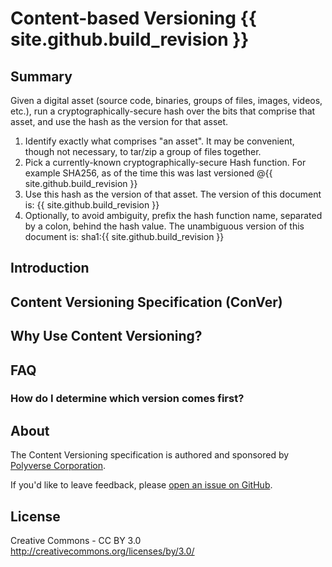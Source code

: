Content-based Versioning {{ site.github.build_revision }}
==============================

Summary
-------

Given a digital asset (source code, binaries, groups of files, images, videos, etc.), run a cryptographically-secure hash over the bits that comprise that asset, and use the hash as the version for that asset.
1. Identify exactly what comprises "an asset". It may be convenient, though not necessary, to tar/zip a group of files together.
2. Pick a currently-known cryptographically-secure Hash function. For example SHA256, as of the time this was last versioned @{{ site.github.build_revision }}
3. Use this hash as the version of that asset. The version of this document is: {{ site.github.build_revision }}
4. Optionally, to avoid ambiguity, prefix the hash function name, separated by a colon, behind the hash value. The unambiguous version of this document is: sha1:{{ site.github.build_revision }}

Introduction
------------



Content Versioning Specification (ConVer)
------------------------------------------


Why Use Content Versioning?
----------------------------


FAQ
---

### How do I determine which version comes first?


About
-----

The Content Versioning specification is authored and sponsored by [Polyverse Corporation](https://polyverse.io).

If you'd like to leave feedback, please [open an issue on
GitHub](https://github.com/polyverse-security/contentversioning/issues).


License
-------

Creative Commons - CC BY 3.0
http://creativecommons.org/licenses/by/3.0/
